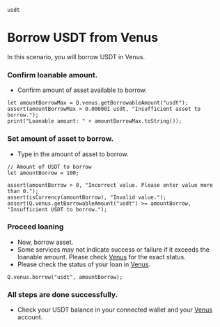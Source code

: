 ```meta-Currency
usdt
```

# Borrow USDT from Venus

In this scenario, you will borrow USDT in Venus.

### Confirm loanable amount.

- Confirm amount of asset available to borrow.

```output-Dynamic
let amountBorrowMax = Q.venus.getBorrowableAmount("usdt");
assert(amountBorrowMax > 0.000001 usdt, "Insufficient asset to borrow.");
print("Loanable amount: " + amountBorrowMax.toString());
```

### Set amount of asset to borrow.

- Type in the amount of asset to borrow.

```input USDT
// Amount of USDT to borrow
let amountBorrow = 100;
```

```input-Verify
assert(amountBorrow > 0, "Incorrect value. Please enter value more than 0.");
assert(isCurrency(amountBorrow), "Invalid value.");
assert(Q.venus.getBorrowableAmount("usdt") >= amountBorrow, "Insufficient USDT to borrow.");
```

### Proceed loaning

- Now, borrow asset.
- Some services may not indicate success or failure if it exceeds the loanable amount. Please check [Venus](https://app.venus.io/dashboard) for the exact status.
- Please check the status of your loan in [Venus](https://app.venus.io/dashboard).

```taster
Q.venus.borrow("usdt", amountBorrow);
```

### All steps are done successfully.

- Check your USDT balance in your connected wallet and your [Venus](https://app.venus.io/dashboard) account.
